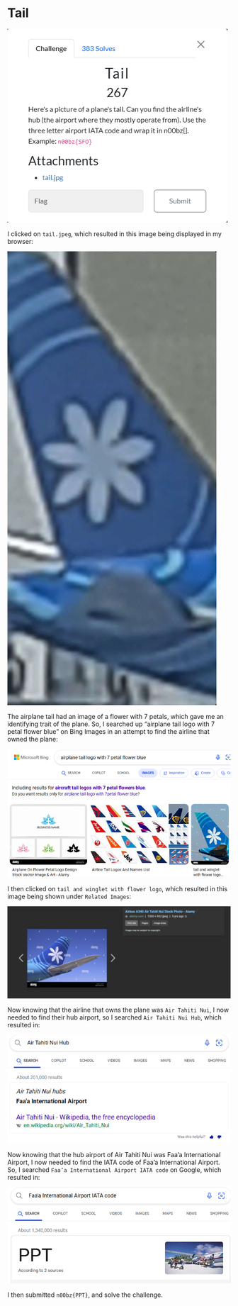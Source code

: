 # Tail

![](../images/tail-part-1.png)

I clicked on `tail.jpeg`, which resulted in this image being displayed in my browser:

![](../images/tail-part-2.jpeg)
 
The airplane tail had an image of a flower with 7 petals, which gave me an identifying trait of the plane. So, I searched up “airplane tail logo with 7 petal flower blue” on Bing Images in an attempt to find the airline that owned the plane:

![](../images/tail-part-3.png)
 
I then clicked on `tail and winglet with flower logo`, which resulted in this image being shown under `Related Images`:

![](../images/tail-part-4.png)
 
Now knowing that the airline that owns the plane was `Air Tahiti Nui`, I now needed to find their hub airport, so I searched `Air Tahiti Nui Hub`, which resulted in:

![](../images/tail-part-5.png)

 
Now knowing that the hub airport of Air Tahiti Nui was Faa’a International Airport, I now needed to find the IATA code of Faa’a International Airport. So, I searched `Faa’a International Airport IATA code` on Google, which resulted in:

![](../images/tail-part-6.png)
 
I then submitted `n00bz{PPT}`, and solve the challenge.

